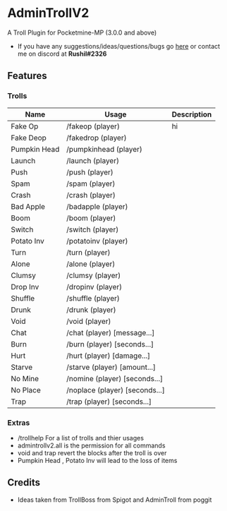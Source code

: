 # AdminTrollV2
A Troll Plugin for Pocketmine-MP (3.0.0 and above)

- If you have any suggestions/ideas/questions/bugs go [here](https://github.com/Rushil13579/AdminTrollV2/issues) or contact me on discord at **Rushil#2326**

## Features

### Trolls

Name | Usage | Description
-----|-------|------------
Fake Op | /fakeop (player) |  hi
Fake Deop | /fakedrop (player) |
Pumpkin Head | /pumpkinhead (player) |
Launch | /launch (player) |
Push | /push (player) |
Spam | /spam (player) |
Crash | /crash (player) |
Bad Apple | /badapple (player) |
Boom | /boom (player) |
Switch | /switch (player) |
Potato Inv | /potatoinv (player) |
Turn | /turn (player) |
Alone | /alone (player) |
Clumsy | /clumsy (player) |
Drop Inv | /dropinv (player)
Shuffle | /shuffle (player)
Drunk | /drunk (player)
Void | /void (player)
Chat | /chat (player) [message...]
Burn | /burn (player) [seconds...]
Hurt | /hurt (player) [damage...]
Starve | /starve (player) [amount...]
No Mine | /nomine (player) [seconds...]
No Place | /noplace (player) [seconds...]
Trap | /trap (player) [seconds...]

### Extras

- /trollhelp For a list of trolls and thier usages
- admintrollv2.all is the permission for all commands
- void and trap revert the blocks after the troll is over
- Pumpkin Head , Potato Inv will lead to the loss of items

## Credits

- Ideas taken from TrollBoss from Spigot and AdminTroll from poggit

